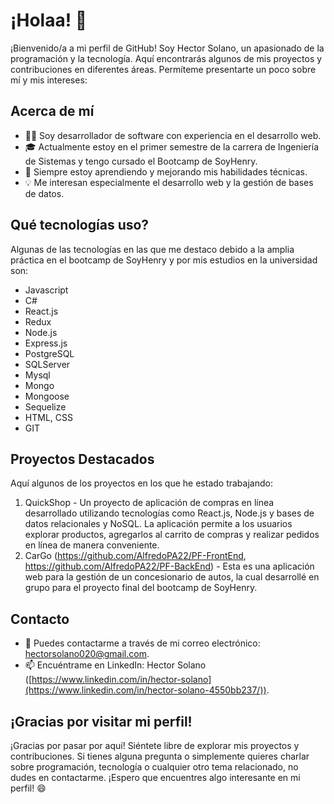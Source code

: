 # ¡Holaa! 👋

¡Bienvenido/a a mi perfil de GitHub! Soy Hector Solano, un apasionado de la programación y la tecnología. Aquí encontrarás algunos de mis proyectos y contribuciones en diferentes áreas. Permíteme presentarte un poco sobre mí y mis intereses:

## Acerca de mí

- 👨‍💻 Soy desarrollador de software con experiencia en el desarrollo web.
- 🎓 Actualmente estoy en el primer semestre de la carrera de Ingeniería de Sistemas y tengo cursado el Bootcamp de SoyHenry.
- 🌱 Siempre estoy aprendiendo y mejorando mis habilidades técnicas.
- 💡 Me interesan especialmente el desarrollo web y la gestión de bases de datos.

## Qué tecnologías uso?

Algunas de las tecnologías en las que me destaco debido a la amplia práctica en el bootcamp de SoyHenry y por mis estudios en la universidad son:

- Javascript
- C#
- React.js
- Redux
- Node.js
- Express.js
- PostgreSQL
- SQLServer
- Mysql
- Mongo
- Mongoose
- Sequelize
- HTML, CSS
- GIT

## Proyectos Destacados

Aquí algunos de los proyectos en los que he estado trabajando:

1. QuickShop - Un proyecto de aplicación de compras en línea desarrollado utilizando tecnologías como React.js, Node.js y bases de datos relacionales y NoSQL. La aplicación permite a los usuarios explorar productos, agregarlos al carrito de compras y realizar pedidos en línea de manera conveniente.
2. CarGo (https://github.com/AlfredoPA22/PF-FrontEnd, https://github.com/AlfredoPA22/PF-BackEnd) - Esta es una aplicación web para la gestión de un concesionario de autos, la cual desarrollé en grupo para el proyecto final del bootcamp de SoyHenry.

## Contacto

- 📧 Puedes contactarme a través de mi correo electrónico: hectorsolano020@gmail.com.
- 📫 Encuéntrame en LinkedIn: Hector Solano ([https://www.linkedin.com/in/hector-solano](https://www.linkedin.com/in/hector-solano-4550bb237/)).

## ¡Gracias por visitar mi perfil!

¡Gracias por pasar por aquí! Siéntete libre de explorar mis proyectos y contribuciones. Si tienes alguna pregunta o simplemente quieres charlar sobre programación, tecnología o cualquier otro tema relacionado, no dudes en contactarme. ¡Espero que encuentres algo interesante en mi perfil! 😄
